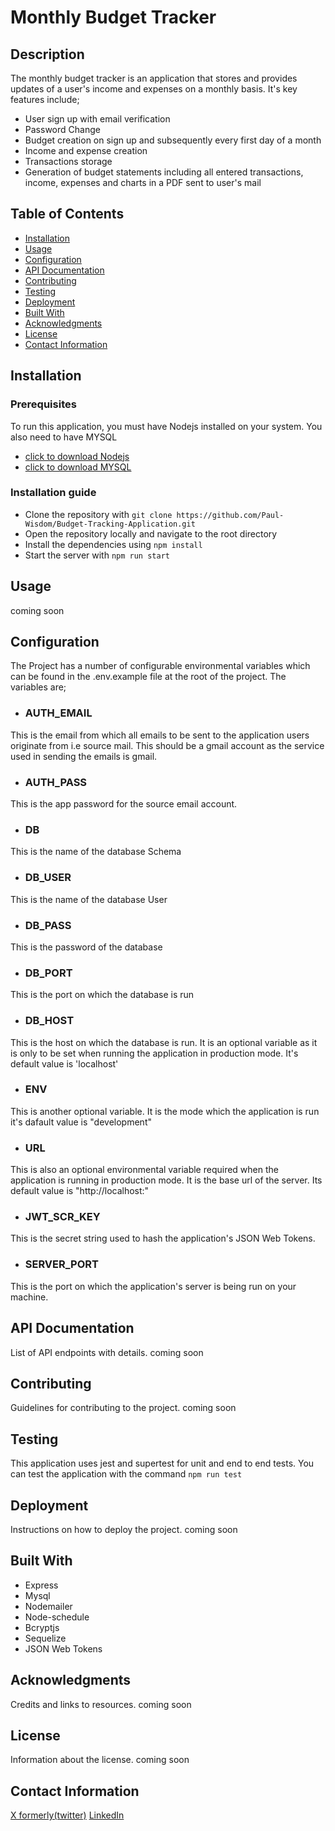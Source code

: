 # Monthly Budget Tracker

## Description
The monthly budget tracker is an application that stores and provides updates of a user's income and expenses on a monthly basis.
It's key features include;
- User sign up with email verification
- Password Change
- Budget creation on sign up and subsequently every first day of a month
- Income and expense creation
- Transactions storage
- Generation of budget statements including all entered transactions, income, expenses and charts in a PDF     sent to user's mail 

## Table of Contents
- [Installation](#installation)
- [Usage](#usage)
- [Configuration](#configuration)
- [API Documentation](#api-documentation)
- [Contributing](#contributing)
- [Testing](#testing)
- [Deployment](#deployment)
- [Built With](#built-with)
- [Acknowledgments](#acknowledgments)
- [License](#license)
- [Contact Information](#contact-information)

## Installation
### Prerequisites
To run this application, you must have Nodejs installed on your system. You also need to have MYSQL
- [click to download Nodejs](https://nodejs.org/en/download/package-manager)
- [click to download MYSQL](https://www.mysql.com/downloads/)
### Installation guide
- Clone the repository with `git clone https://github.com/Paul-Wisdom/Budget-Tracking-Application.git`
- Open the repository locally and navigate to the root directory
- Install the dependencies using `npm install`
- Start the server with `npm run start`
## Usage
coming soon

## Configuration
The Project has a number of configurable environmental variables which can be found in the .env.example file at the root of the project. The variables are;
- ### AUTH_EMAIL
This is the email from which all emails to be sent to the application users originate from i.e source mail.
This should be a gmail account as the service used in sending the emails is gmail.
- ### AUTH_PASS
This is the app password for the source email account. 
- ### DB
This is the name of the database Schema
- ### DB_USER
This is the name of the database User
- ### DB_PASS
This is the password of the database
- ### DB_PORT
This is the port on which the database is run
- ### DB_HOST
This is the host on which the database is run. It is an optional variable as it is only to be set when running the application in production mode. It's default value is 'localhost'
- ### ENV
This is another optional variable. It is the mode which the application is run it's dafault value is "development" 
- ### URL
This is also an optional environmental variable required when the application is running in production mode. It is the base url of the server. Its default value is "http://localhost:"
- ### JWT_SCR_KEY
This is the secret string used to hash the application's JSON Web Tokens.
- ### SERVER_PORT
This is the port on which the application's server is being run on your machine.

## API Documentation
List of API endpoints with details.
coming soon

## Contributing
Guidelines for contributing to the project.
coming soon

## Testing
This application uses jest and supertest for unit and end to end tests.
You can test the application with the command `npm run test`

## Deployment
Instructions on how to deploy the project.
coming soon

## Built With
- Express
- Mysql
- Nodemailer
- Node-schedule
- Bcryptjs
- Sequelize
- JSON Web Tokens
## Acknowledgments
Credits and links to resources.
coming soon

## License
Information about the license.
coming soon

## Contact Information
[X formerly(twitter)](https://x.com/patch01010?t=8NSsYoaLyq3oWmBcrWJTJA&s=09)
[LinkedIn](https://www.linkedin.com/in/paul-wisdom-03710b254/)